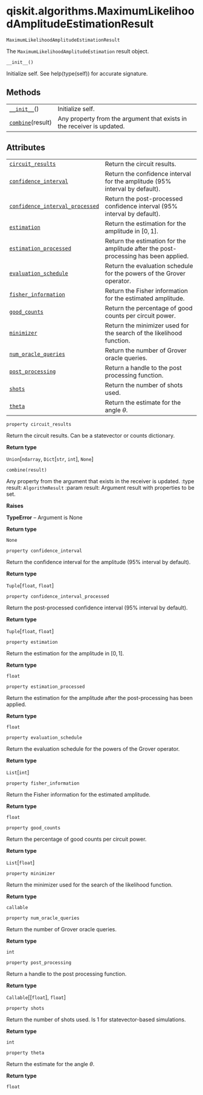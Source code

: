 # qiskit.algorithms.MaximumLikelihoodAmplitudeEstimationResult

`MaximumLikelihoodAmplitudeEstimationResult`

The `MaximumLikelihoodAmplitudeEstimation` result object.

`__init__()`

Initialize self. See help(type(self)) for accurate signature.

## Methods

|                                                                                                                                                                   |                                                                        |
| ----------------------------------------------------------------------------------------------------------------------------------------------------------------- | ---------------------------------------------------------------------- |
| [`__init__`](#qiskit.algorithms.MaximumLikelihoodAmplitudeEstimationResult.__init__ "qiskit.algorithms.MaximumLikelihoodAmplitudeEstimationResult.__init__")()    | Initialize self.                                                       |
| [`combine`](#qiskit.algorithms.MaximumLikelihoodAmplitudeEstimationResult.combine "qiskit.algorithms.MaximumLikelihoodAmplitudeEstimationResult.combine")(result) | Any property from the argument that exists in the receiver is updated. |

## Attributes

|                                                                                                                                                                                                                             |                                                                                     |
| --------------------------------------------------------------------------------------------------------------------------------------------------------------------------------------------------------------------------- | ----------------------------------------------------------------------------------- |
| [`circuit_results`](#qiskit.algorithms.MaximumLikelihoodAmplitudeEstimationResult.circuit_results "qiskit.algorithms.MaximumLikelihoodAmplitudeEstimationResult.circuit_results")                                           | Return the circuit results.                                                         |
| [`confidence_interval`](#qiskit.algorithms.MaximumLikelihoodAmplitudeEstimationResult.confidence_interval "qiskit.algorithms.MaximumLikelihoodAmplitudeEstimationResult.confidence_interval")                               | Return the confidence interval for the amplitude (95% interval by default).         |
| [`confidence_interval_processed`](#qiskit.algorithms.MaximumLikelihoodAmplitudeEstimationResult.confidence_interval_processed "qiskit.algorithms.MaximumLikelihoodAmplitudeEstimationResult.confidence_interval_processed") | Return the post-processed confidence interval (95% interval by default).            |
| [`estimation`](#qiskit.algorithms.MaximumLikelihoodAmplitudeEstimationResult.estimation "qiskit.algorithms.MaximumLikelihoodAmplitudeEstimationResult.estimation")                                                          | Return the estimation for the amplitude in $[0, 1]$.                                |
| [`estimation_processed`](#qiskit.algorithms.MaximumLikelihoodAmplitudeEstimationResult.estimation_processed "qiskit.algorithms.MaximumLikelihoodAmplitudeEstimationResult.estimation_processed")                            | Return the estimation for the amplitude after the post-processing has been applied. |
| [`evaluation_schedule`](#qiskit.algorithms.MaximumLikelihoodAmplitudeEstimationResult.evaluation_schedule "qiskit.algorithms.MaximumLikelihoodAmplitudeEstimationResult.evaluation_schedule")                               | Return the evaluation schedule for the powers of the Grover operator.               |
| [`fisher_information`](#qiskit.algorithms.MaximumLikelihoodAmplitudeEstimationResult.fisher_information "qiskit.algorithms.MaximumLikelihoodAmplitudeEstimationResult.fisher_information")                                  | Return the Fisher information for the estimated amplitude.                          |
| [`good_counts`](#qiskit.algorithms.MaximumLikelihoodAmplitudeEstimationResult.good_counts "qiskit.algorithms.MaximumLikelihoodAmplitudeEstimationResult.good_counts")                                                       | Return the percentage of good counts per circuit power.                             |
| [`minimizer`](#qiskit.algorithms.MaximumLikelihoodAmplitudeEstimationResult.minimizer "qiskit.algorithms.MaximumLikelihoodAmplitudeEstimationResult.minimizer")                                                             | Return the minimizer used for the search of the likelihood function.                |
| [`num_oracle_queries`](#qiskit.algorithms.MaximumLikelihoodAmplitudeEstimationResult.num_oracle_queries "qiskit.algorithms.MaximumLikelihoodAmplitudeEstimationResult.num_oracle_queries")                                  | Return the number of Grover oracle queries.                                         |
| [`post_processing`](#qiskit.algorithms.MaximumLikelihoodAmplitudeEstimationResult.post_processing "qiskit.algorithms.MaximumLikelihoodAmplitudeEstimationResult.post_processing")                                           | Return a handle to the post processing function.                                    |
| [`shots`](#qiskit.algorithms.MaximumLikelihoodAmplitudeEstimationResult.shots "qiskit.algorithms.MaximumLikelihoodAmplitudeEstimationResult.shots")                                                                         | Return the number of shots used.                                                    |
| [`theta`](#qiskit.algorithms.MaximumLikelihoodAmplitudeEstimationResult.theta "qiskit.algorithms.MaximumLikelihoodAmplitudeEstimationResult.theta")                                                                         | Return the estimate for the angle $\theta$.                                         |

`property circuit_results`

Return the circuit results. Can be a statevector or counts dictionary.

**Return type**

`Union`\[`ndarray`, `Dict`\[`str`, `int`], `None`]

`combine(result)`

Any property from the argument that exists in the receiver is updated. :type result: `AlgorithmResult` :param result: Argument result with properties to be set.

**Raises**

**TypeError** – Argument is None

**Return type**

`None`

`property confidence_interval`

Return the confidence interval for the amplitude (95% interval by default).

**Return type**

`Tuple`\[`float`, `float`]

`property confidence_interval_processed`

Return the post-processed confidence interval (95% interval by default).

**Return type**

`Tuple`\[`float`, `float`]

`property estimation`

Return the estimation for the amplitude in $[0, 1]$.

**Return type**

`float`

`property estimation_processed`

Return the estimation for the amplitude after the post-processing has been applied.

**Return type**

`float`

`property evaluation_schedule`

Return the evaluation schedule for the powers of the Grover operator.

**Return type**

`List`\[`int`]

`property fisher_information`

Return the Fisher information for the estimated amplitude.

**Return type**

`float`

`property good_counts`

Return the percentage of good counts per circuit power.

**Return type**

`List`\[`float`]

`property minimizer`

Return the minimizer used for the search of the likelihood function.

**Return type**

`callable`

`property num_oracle_queries`

Return the number of Grover oracle queries.

**Return type**

`int`

`property post_processing`

Return a handle to the post processing function.

**Return type**

`Callable`\[\[`float`], `float`]

`property shots`

Return the number of shots used. Is 1 for statevector-based simulations.

**Return type**

`int`

`property theta`

Return the estimate for the angle $\theta$.

**Return type**

`float`
